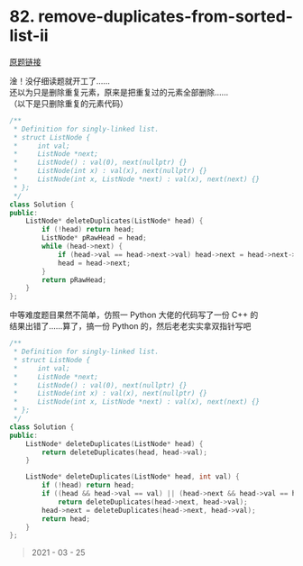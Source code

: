 # 82. remove-duplicates-from-sorted-list-ii

[原题链接](https://leetcode-cn.com/problems/remove-duplicates-from-sorted-list-ii/)

淦！没仔细读题就开工了……  
还以为只是删除重复元素，原来是把重复过的元素全部删除……  
（以下是只删除重复的元素代码）

```c++
/**
 * Definition for singly-linked list.
 * struct ListNode {
 *     int val;
 *     ListNode *next;
 *     ListNode() : val(0), next(nullptr) {}
 *     ListNode(int x) : val(x), next(nullptr) {}
 *     ListNode(int x, ListNode *next) : val(x), next(next) {}
 * };
 */
class Solution {
public:
    ListNode* deleteDuplicates(ListNode* head) {
        if (!head) return head;
        ListNode* pRawHead = head;
        while (head->next) {
            if (head->val == head->next->val) head->next = head->next->next;
            head = head->next;
        }
        return pRawHead;
    }
};
```

中等难度题目果然不简单，仿照一 Python 大佬的代码写了一份 C++ 的  
结果出错了……算了，搞一份 Python 的，然后老老实实拿双指针写吧  

```c++
/**
 * Definition for singly-linked list.
 * struct ListNode {
 *     int val;
 *     ListNode *next;
 *     ListNode() : val(0), next(nullptr) {}
 *     ListNode(int x) : val(x), next(nullptr) {}
 *     ListNode(int x, ListNode *next) : val(x), next(next) {}
 * };
 */
class Solution {
public:
    ListNode* deleteDuplicates(ListNode* head) {
        return deleteDuplicates(head, head->val);
    }

    ListNode* deleteDuplicates(ListNode* head, int val) {
        if (!head) return head;
        if ((head && head->val == val) || (head->next && head->val == head->next->val))
            return deleteDuplicates(head->next, head->val);
        head->next = deleteDuplicates(head->next, head->val);
        return head;
    }
};
```

> 2021 - 03 - 25
